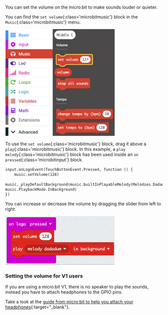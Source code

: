 You can set the volume on the micro:bit to make sounds louder or quieter.

You can find the `set volume`{:class='microbitmusic'} block in the `Music`{:class='microbitmusic'} menu.

<img src="images/music-menu.png" alt="The Music menu expanded, with the `set volume` block highlighted." width="350"/>

To use the `set volume`{:class='microbitmusic'} block, drag it above a `play`{:class='microbitmusic'} block.
In this example, a `play melody`{:class='microbitmusic'} block has been used inside an `on pressed`{:class='microbitinput'} block.

```microbit
input.onLogoEvent(TouchButtonEvent.Pressed, function () {
    music.setVolume(128)
    music._playDefaultBackground(music.builtInPlayableMelody(Melodies.Dadadadum), music.PlaybackMode.InBackground)
})
```

You can increase or decrease the volume by dragging the slider from left to right.

<img src="images/volume-slider.gif" alt="Animation showing the drop-down slider on the 'set volume' block. The value is clicked to reveal the slider and the volume is adjusted by moving the slider to the left or right." width="350"/>

### Setting the volume for V1 users

If you are using a micro:bit V1, there is no speaker to play the sounds, instead you have to attach headphones to the GPIO pins.

Take a look at the [guide from micro:bit to help you attach your headphones](https://makecode.microbit.org/projects/hack-your-headphones/make){:target="\_blank"}.
